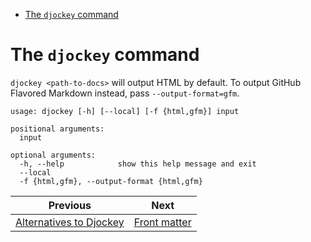 <!--
  DO NOT EDIT THIS FILE DIRECTLY!
  It is generated by djockey.
-->
- [The `djockey`
  command](../basics/djockey_command.md#The-djockey-command)

<div id="The-djockey-command" class="section" id="The-djockey-command">

# The `djockey` command

`djockey <path-to-docs>` will output HTML by default. To output GitHub
Flavored Markdown instead, pass `--output-format=gfm`.

``` text
usage: djockey [-h] [--local] [-f {html,gfm}] input

positional arguments:
  input

optional arguments:
  -h, --help            show this help message and exit
  --local
  -f {html,gfm}, --output-format {html,gfm}
```

</div>


| Previous | Next |
| - | - |
| [Alternatives to Djockey](../alternatives.md) | [Front matter](../basics/frontmatter.md) |